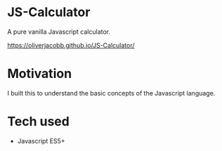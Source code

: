 # JS-Calculator
 A pure vanilla Javascript calculator.
 
https://oliverjacobb.github.io/JS-Calculator/

# Motivation 

I built this to understand the basic concepts of the Javascript language.

# Tech used

- Javascript ES5+
